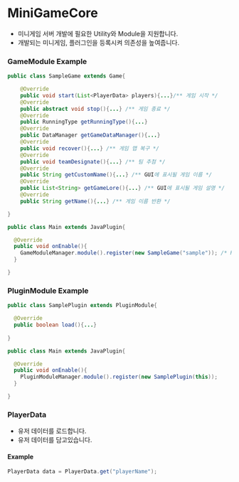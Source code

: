# MiniGameCore
- 미니게임 서버 개발에 필요한 Utility와 Module을 지원합니다.
- 개발되는 미니게임, 플러그인을 등록시켜 의존성을 높여줍니다.

### GameModule Example
```java
public class SampleGame extends Game{

    @Override
    public void start(List<PlayerData> players){...}/** 게임 시작 */
    @Override
    public abstract void stop(){...} /** 게임 종료 */
    @Override    
    public RunningType getRunningType(){...}
    @Override
    public DataManager getGameDataManager(){...}
    @Override
    public void recover(){...} /** 게임 맵 복구 */
    @Override    
    public void teamDesignate(){...} /** 팀 추첨 */
    @Override
    public String getCustomName(){...} /** GUI에 표시될 게임 이름 */
    @Override
    public List<String> getGameLore(){...} /** GUI에 표시될 게임 설명 */
    @Override
    public String getName(){...} /** 게임 이름 반환 */

}
```
```java
public class Main extends JavaPlugin{

  @Override
  public void onEnable(){
    GameModuleManager.module().register(new SampleGame("sample")); /* Register GameModule */
  }

}
```

### PluginModule Example
```java
public class SamplePlugin extends PluginModule{

  @Override
  public boolean load(){...}
  
}
```
```java
public class Main extends JavaPlugin{

  @Override
  public void onEnable(){
    PluginModuleManager.module().register(new SamplePlugin(this));
  }

}
```
### PlayerData
- 유저 데이터를 로드합니다.
- 유저 데이터를 담고있습니다.
#### Example
```java
PlayerData data = PlayerData.get("playerName");
```


